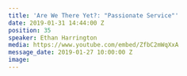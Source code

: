 ```yaml
---
title: 'Are We There Yet?: "Passionate Service"'
date: 2019-01-31 14:44:00 Z
position: 35
speaker: Ethan Harrington
media: https://www.youtube.com/embed/ZfbC2mWqXxA
message_date: 2019-01-27 10:00:00 Z
image: 
---
```


